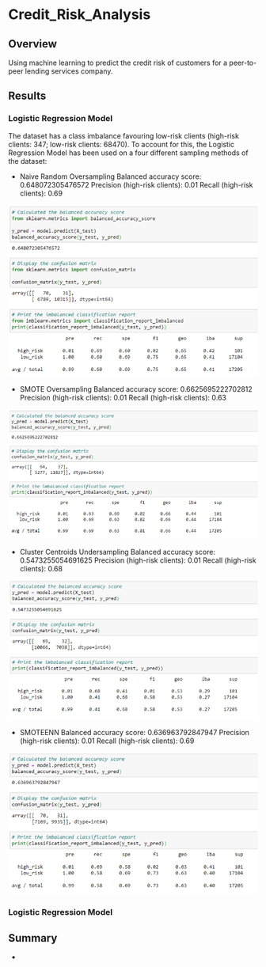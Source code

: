 # Credit_Risk_Analysis

## Overview

Using machine learning to predict the credit risk of customers for a peer-to-peer lending services company.

## Results

### Logistic Regression Model

The dataset has a class imbalance favouring low-risk clients (high-risk clients: 347; low-risk clients: 68470). To account for this, the Logistic Regression Model has been used on a four different sampling methods of the dataset:

* Naive Random Oversampling
Balanced accuracy score: 0.648072305476572
Precision (high-risk clients): 0.01
Recall (high-risk clients): 0.69

![Naive Random Oversampling](/Results/Naive_Random_Oversampling.png)

* SMOTE Oversampling
Balanced accuracy score: 0.6625695222702812
Precision (high-risk clients): 0.01
Recall (high-risk clients): 0.63

![SMOTE Oversampling](/Results/SMOTE_Oversampling.png)

* Cluster Centroids Undersampling
Balanced accuracy score: 0.5473255054691625
Precision (high-risk clients): 0.01
Recall (high-risk clients): 0.68

![Cluster Centroids](/Results/Cluster_Centroids.png)

* SMOTEENN
Balanced accuracy score: 0.636963792847947
Precision (high-risk clients): 0.01
Recall (high-risk clients): 0.69

![SMOTEENN](/Results/SMOTEENN.png)

### Logistic Regression Model



## Summary

* 